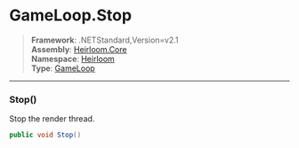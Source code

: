 # GameLoop.Stop

> **Framework**: .NETStandard,Version=v2.1  
> **Assembly**: [Heirloom.Core][0]  
> **Namespace**: [Heirloom][0]  
> **Type**: [GameLoop][1]

--------------------------------------------------------------------------------

### Stop()

Stop the render thread.

```cs
public void Stop()
```

[0]: ../Heirloom.Core.md
[1]: Heirloom.GameLoop.md

